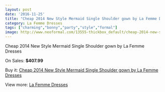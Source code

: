 ```yaml
---
layout: post
date: '2016-11-25'
title: "Cheap 2014 New Style Mermaid Single Shoulder gown by La Femme Dresses"
category: La Femme Dresses
tags: ["charming","bonny","party","style","formal"]
image: http://www.neoformal.com/13555-thickbox_default/cheap-2014-new-style-mermaid-single-shoulder-gown-by-la-femme-dresses.jpg
---
```

Cheap 2014 New Style Mermaid Single Shoulder gown by La Femme Dresses

On Sales: **$407.99**
<a href="https://www.neoformal.com/en/la-femme-dresses-2014/4688-cheap-2014-new-style-mermaid-single-shoulder-gown-by-la-femme-dresses.html"><amp-img layout="responsive" width="600" height="600" src="//www.neoformal.com/13555-thickbox_default/cheap-2014-new-style-mermaid-single-shoulder-gown-by-la-femme-dresses.jpg" alt="Cheap 2014 New Style Mermaid Single Shoulder gown by La Femme Dresses 0" /></a>
<a href="https://www.neoformal.com/en/la-femme-dresses-2014/4688-cheap-2014-new-style-mermaid-single-shoulder-gown-by-la-femme-dresses.html"><amp-img layout="responsive" width="600" height="600" src="//www.neoformal.com/13556-thickbox_default/cheap-2014-new-style-mermaid-single-shoulder-gown-by-la-femme-dresses.jpg" alt="Cheap 2014 New Style Mermaid Single Shoulder gown by La Femme Dresses 1" /></a>
<a href="https://www.neoformal.com/en/la-femme-dresses-2014/4688-cheap-2014-new-style-mermaid-single-shoulder-gown-by-la-femme-dresses.html"><amp-img layout="responsive" width="600" height="600" src="//www.neoformal.com/13557-thickbox_default/cheap-2014-new-style-mermaid-single-shoulder-gown-by-la-femme-dresses.jpg" alt="Cheap 2014 New Style Mermaid Single Shoulder gown by La Femme Dresses 2" /></a>

Buy it: [Cheap 2014 New Style Mermaid Single Shoulder gown by La Femme Dresses](https://www.neoformal.com/en/la-femme-dresses-2014/4688-cheap-2014-new-style-mermaid-single-shoulder-gown-by-la-femme-dresses.html "Cheap 2014 New Style Mermaid Single Shoulder gown by La Femme Dresses")

View more: [La Femme Dresses](https://www.neoformal.com/en/56-la-femme-dresses-2014 "La Femme Dresses")